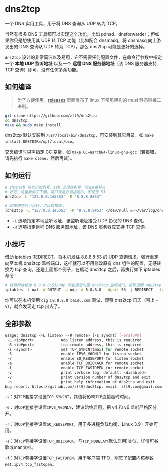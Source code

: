 # dns2tcp

一个 DNS 实用工具，用于将 DNS 查询从 UDP 转为 TCP。

当然有很多 DNS 工具都可以实现这个功能，比如 pdnsd、dnsforwarder；但如果你只是想使用其 UDP 转 TCP 功能（比如配合 dnsmasq，将 dnsmasq 向上游发出的 DNS 查询从 UDP 转为 TCP），那么 dns2tcp 可能是更好的选择。

`dns2tcp` 设计的非常简洁以及易用，它不需要任何配置文件，在命令行参数中指定一个 **本地 UDP 监听地址** 以及一个 **远程 DNS 服务器地址**（该 DNS 服务器支持 TCP 查询）即可，没有任何多余功能。

## 如何编译

> 为了方便使用，[releases](https://github.com/zfl9/dns2tcp/releases) 页面发布了 linux 下常见架构的 musl 静态链接二进制。

```bash
git clone https://github.com/zfl9/dns2tcp
cd dns2tcp
make && sudo make install
```

dns2tcp 默认安装到 `/usr/local/bin/dns2tcp`，可安装到其它目录，如 `make install DESTDIR=/opt/local/bin`。

交叉编译时只需指定 CC 变量，如 `make CC=aarch64-linux-gnu-gcc`（若报错，请先执行 `make clean`，然后再试）。

## 如何运行

```bash
# sh/bash 可以不加引号，zsh 必须加引号，防止#被转义
# 好吧，这里我偷了下懒，端口号是必须指定的，即使是 53
dns2tcp -L "127.0.0.1#5353" -R "8.8.8.8#53"

# 如果想在后台运行，可以这样做：
(dns2tcp -L "127.0.0.1#5353" -R "8.8.8.8#53" </dev/null &>>/var/log/dns2tcp.log &)
```

- `-L` 选项指定本地监听地址，该监听地址接受 UDP 协议的 DNS 查询。
- `-R` 选项指定远程 DNS 服务器地址，该 DNS 服务器应支持 TCP 查询。

## 小技巧

借助 iptables REDIRECT，将本机发往 8.8.8.8:53 的 UDP 查询请求，强行重定向至本机 dns2tcp 监听端口，这样就可以不用修改原有 dns 组件的配置，无感转换为 tcp 查询。还是上面那个例子，在启动 dns2tcp 之后，再执行如下 iptables 命令：

```bash
# 将目标地址为 8.8.8.8:53/udp 的包重定向至 dns2tcp 监听端口，实现透明 udp2tcp 转换
iptables -t nat -A OUTPUT -p udp -d 8.8.8.8 --dport 53 -j REDIRECT --to-ports 5353
```

你可以在本机使用 `dig @8.8.8.8 baidu.com` 测试，观察 dns2tcp 日志（带上 -v），就会发现走 tcp 出去了。

## 全部参数

```bash
usage: dns2tcp <-L listen> <-R remote> [-s syncnt] [-6rafvVh]
 -L <ip#port>            udp listen address, this is required
 -R <ip#port>            tcp remote address, this is required
 -s <syncnt>             set TCP_SYNCNT(max) for remote socket
 -6                      enable IPV6_V6ONLY for listen socket
 -r                      enable SO_REUSEPORT for listen socket
 -a                      enable TCP_QUICKACK for remote socket
 -f                      enable TCP_FASTOPEN for remote socket
 -v                      print verbose log, default: <disabled>
 -V                      print version number of dns2tcp and exit
 -h                      print help information of dns2tcp and exit
bug report: https://github.com/zfl9/dns2tcp. email: zfl9.com@gmail.com
```

`-s`：对`TCP`套接字设置`TCP_SYNCNT`，其值将影响`TCP`连接超时时间。

`-6`：对`UDP`套接字设置`IPV6_V6ONLY`，建议始终启用，把 v4 和 v6 监听严格区分开。

`-r`：对`UDP`套接字设置`SO_REUSEPORT`，用于多进程负载均衡，Linux 3.9+ 开始可用。

`-a`：对`TCP`套接字设置`TCP_QUICKACK`，与`TCP_NODELAY`(默认启用)类似，详情可谷歌或man文档。

`-f`：对`TCP`套接字设置`TCP_FASTOPEN`，用于客户端 TFO，别忘了配置内核参数`net.ipv4.tcp_fastopen`。
